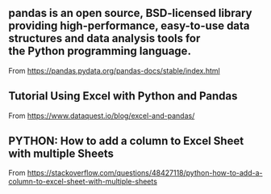 
## pandas is an open source, BSD-licensed library providing high-performance, easy-to-use data structures and data analysis tools for the Python programming language.

From <https://pandas.pydata.org/pandas-docs/stable/index.html> 


## Tutorial Using Excel with Python and Pandas

From <https://www.dataquest.io/blog/excel-and-pandas/> 




## PYTHON: How to add a column to Excel Sheet with multiple Sheets

From <https://stackoverflow.com/questions/48427118/python-how-to-add-a-column-to-excel-sheet-with-multiple-sheets> 






